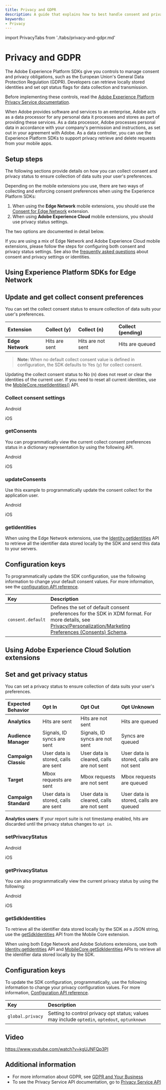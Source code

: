 ```yaml
---
title: Privacy and GDPR
description: A guide that explains how to best handle consent and privacy obligations, such as GDPR, with the Adobe Experience Platform Mobile SDKs.
keywords:
- Privacy
---
```


import PrivacyTabs from './tabs/privacy-and-gdpr.md'

# Privacy and GDPR

The Adobe Experience Platform SDKs give you controls to manage consent and privacy obligations, such as the European Union's General Data Protection Regulation (GDPR). Developers can retrieve locally stored identities and set opt status flags for data collection and transmission.

Before implementing these controls, read the [Adobe Experience Platform Privacy Service documentation](https://experienceleague.adobe.com/docs/experience-platform/privacy/home.html).

When Adobe provides software and services to an enterprise, Adobe acts as a data processor for any personal data it processes and stores as part of providing these services. As a data processor, Adobe processes personal data in accordance with your company's permission and instructions, as set out in your agreement with Adobe. As a data controller, you can use the Experience Platform SDKs to support privacy retrieve and delete requests from your mobile apps.

## Setup steps

The following sections provide details on how you can collect consent and privacy status to ensure collection of data suits your user's preferences.

Depending on the mobile extensions you use, there are two ways of collecting and enforcing consent preferences when using the Experience Platform SDKs:

1. When using the **Edge Network** mobile extensions, you should use the [Consent for Edge Network](../consent-for-edge-network/index.md) extension.
2. When using **Adobe Experience Cloud** mobile extensions, you should use privacy status settings.

The two options are documented in detail below.

<InlineAlert variant="info" slots="text"/>

If you are using a mix of Edge Network and Adobe Experience Cloud mobile extensions, please follow the steps for configuring both consent and privacy status settings. See also the [frequently asked questions](../edge/identity-for-edge-network/faq.md) about consent and privacy settings or identities.

## Using Experience Platform SDKs for Edge Network

## Update and get collect consent preferences

You can set the collect consent status to ensure collection of data suits your user's preferences.

| Extension | Collect (y) | Collect (n) | Collect (pending) |
| :-------- | :---------- | :---------- | :---------------- |
| **Edge Network** | Hits are sent | Hits are not sent | Hits are queued   |

> **Note:** When no default collect consent value is defined in configuration, the SDK defaults to Yes (y) for collect consent.

<InlineAlert variant="warning" slots="text"/>

Updating the collect consent status to No (n) does not reset or clear the identities of the current user. If you need to reset all current identities, use the [MobileCore.resetIdentities()](../home/base/mobile-core/api-reference.md#resetidentities) API.

### Collect consent settings

<TabsBlock orientation="horizontal" slots="heading, content" repeat="2"/>

Android

<PrivacyTabs query="platform=android&task=collect-consent-settings"/>

iOS

<PrivacyTabs query="platform=ios&task=collect-consent-settings"/>

### getConsents

You can programmatically view the current collect consent preferences status in a dictionary representation by using the following API.

<TabsBlock orientation="horizontal" slots="heading, content" repeat="2"/>

Android

<PrivacyTabs query="platform=android&task=get-consents"/>

iOS

<PrivacyTabs query="platform=ios&task=get-consents"/>

### updateConsents

Use this example to programmatically update the consent collect for the application user.

<TabsBlock orientation="horizontal" slots="heading, content" repeat="2"/>

Android

<PrivacyTabs query="platform=android&task=update-consents"/>

iOS

<PrivacyTabs query="platform=ios&task=update-consents"/>

### getIdentities

When using the Edge Network extensions, use the [Identity.getIdentities](../edge/identity-for-edge-network/api-reference.md#getidentities) API to retrieve all the identifier data stored locally by the SDK and send this data to your servers.

## Configuration keys

To programmatically update the SDK configuration, use the following information to change your default consent values. For more information, see the [configuration API reference](../home/base/mobile-core/configuration/api-reference.md).

| Key | Description |
| :--- | :--------- |
| `consent.default` | Defines the set of default consent preferences for the SDK in XDM format. For more details, see [Privacy/Personalization/Marketing Preferences (Consents) Schema](https://github.com/adobe/xdm/blob/master/docs/reference/mixins/profile/profile-consents.schema.md). |

## Using Adobe Experience Cloud Solution extensions

## Set and get privacy status

You can set a privacy status to ensure collection of data suits your user's preferences.

| **Expected Behavior** | Opt In | Opt Out | Opt Unknown |
| :-------------------- | :----- | :------ | :---------- |
| **Analytics** | Hits are sent | Hits are not sent | Hits are queued |
| **Audience** **Manager** | Signals, ID syncs are sent | Signals, ID syncs are not sent | Syncs are queued |
| **Campaign Classic** | User data is stored, calls are sent | User data is cleared, calls are not sent | User data is stored, calls are not sent |
| **Target** | Mbox requests are sent | Mbox requests are not sent | Mbox requests are queued |
| **Campaign Standard** | User data is stored, calls are sent | User data is cleared, calls are not sent | User data is stored, calls are queued |

<InlineAlert variant="info" slots="text"/>

**Analytics users**: If your report suite is not timestamp enabled, hits are discarded until the privacy status changes to `opt in`.

### setPrivacyStatus

<TabsBlock orientation="horizontal" slots="heading, content" repeat="2"/>

Android

<PrivacyTabs query="platform=android&task=set-privacy-status"/>

iOS

<PrivacyTabs query="platform=ios&task=set-privacy-status"/>

### getPrivacyStatus

You can also programmatically view the current privacy status by using the following:

<TabsBlock orientation="horizontal" slots="heading, content" repeat="2"/>

Android

<PrivacyTabs query="platform=android&task=get-privacy-status"/>

iOS

<PrivacyTabs query="platform=ios&task=get-privacy-status"/>

### getSdkIdentities

To retrieve all the identifier data stored locally by the SDK as a JSON string, use the [getSdkIdentities](../home/base/mobile-core/api-reference.md#getsdkidentities) API from the Mobile Core extension.

<InlineAlert variant="info" slots="text"/>

When using both Edge Network and Adobe Solutions extensions, use both [Identity.getIdentities](../edge/identity-for-edge-network/api-reference.md#getidentities) API and [MobileCore.getSdkIdentities](../home/base/mobile-core/api-reference.md#getsdkidentities) APIs to retrieve all the identifier data stored locally by the SDK.

## Configuration keys

To update the SDK configuration, programmatically, use the following information to change your privacy configuration values. For more information, [Configuration API reference](../home/base/mobile-core/configuration/api-reference.md).

| Key | Description |
| :--- | :--- |
| `global.privacy` | Setting to control privacy opt status; values may include `optedin`, `optedout`, `optunknown` |

## Video

<Media slots="video"/>

<https://www.youtube.com/watch?v=kgUJNFQp3PI>

## Additional information

* For more information about GDPR, see [GDPR and Your Business](https://www.adobe.com/privacy/general-data-protection-regulation.html)
* To see the Privacy Service API documentation, go to [Privacy Service API](https://experienceleague.adobe.com/docs/experience-platform/privacy/home.html)
